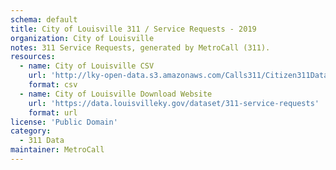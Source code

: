```yaml
---
schema: default
title: City of Louisville 311 / Service Requests - 2019
organization: City of Louisville
notes: 311 Service Requests, generated by MetroCall (311).
resources:
  - name: City of Louisville CSV
    url: 'http://lky-open-data.s3.amazonaws.com/Calls311/Citizen311Data_STD.csv'
    format: csv
  - name: City of Louisville Download Website
    url: 'https://data.louisvilleky.gov/dataset/311-service-requests'
    format: url
license: 'Public Domain'
category:
  - 311 Data
maintainer: MetroCall
---
```

